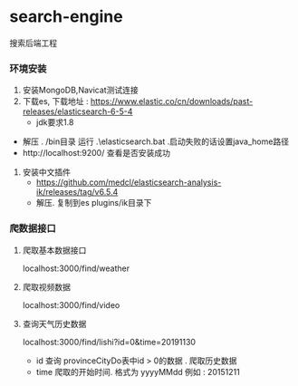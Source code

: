 # search-engine

搜索后端工程



### 环境安装

1. 安装MongoDB,Navicat测试连接
2. 下载es,  下载地址 : https://www.elastic.co/cn/downloads/past-releases/elasticsearch-6-5-4
   - jdk要求1.8

- 解压 . /bin目录 运行 .\elasticsearch.bat .启动失败的话设置java_home路径
- http://localhost:9200/ 查看是否安装成功

1. 安装中文插件
   - https://github.com/medcl/elasticsearch-analysis-ik/releases/tag/v6.5.4
   - 解压. 复制到es  plugins/ik目录下


### 爬数据接口 

1. 爬取基本数据接口

   localhost:3000/find/weather

2. 爬取视频数据

   localhost:3000/find/video

3. 查询天气历史数据

   localhost:3000/find/lishi?id=0&time=20191130

   - id  查询 provinceCityDo表中id > 0的数据 . 爬取历史数据
   - time 爬取的开始时间.   格式为 yyyyMMdd  例如 : 20151211
